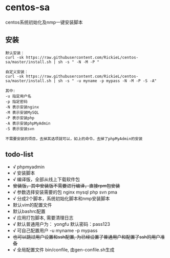 # centos-sa
centos系统初始化及nmp一键安装脚本

## 安装
```
默认安装：
curl -sk https://raw.githubusercontent.com/RickieL/centos-sa/master/install.sh | sh -s " -N -M -P "

自定义安装：
curl -sk https://raw.githubusercontent.com/RickieL/centos-sa/master/install.sh | sh -s " -u myname -p mypass -N -M -P -S -A"

其中:
-u 指定用户名
-p 指定密码
-N 表示安装nginx
-M 表示安装MySQL
-P 表示安装php
-A 表示安装phpMyAdmin
-S 表示安装svn

不需要安装的项目，去掉其选项就可以，如上的命令，去掉了phpMyAdmin的安装
```

## todo-list
- √ phpmyadmin
- √ 安装脚本
- √ 编译版，全部从线上下载软件包
- ~~安装版，其中安装版不需要进行编译，直接rpm包安装~~
- √ 参数选择安装需要的包  nginx mysql php svn pma
- √ 分成2个脚本，系统初始化脚本和nmp安装脚本
- 默认vim的配置文件
- 默认bashrc配置
- √ 应用打包脚本, 需要清理日志
- √ 默认普通用户为： yongfu 默认密码：pass123
- √ 可自己配置用户  -u myname -p mypass
- ~~也可以跳过用户设置和ssh配置, 为已经设置了普通用户和配置了ssh的用户准备~~
- √ 全局配置文件 bin/confile, 由gen-confile.sh生成
